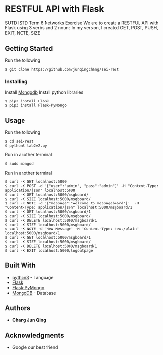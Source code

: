 # RESTFUL API with Flask

SUTD ISTD Term 6 Networks Exercise
We are to create a RESTFUL API with Flask using 3 verbs and 2 nouns
In my version, I created GET, POST, PUSH, EXIT, NOTE, SIZE

## Getting Started

Run the following
```
$ git clone https://github.com/junqingchang/sei-rest
```

### Installing

Install [Mongodb](https://docs.mongodb.com/manual/tutorial/install-mongodb-on-os-x/)
Install python libraries
```
$ pip3 install Flask
$ pip3 install Flask-PyMongo
```

## Usage

Run the following
```
$ cd sei-rest
$ python3 lab2v2.py
```
Run in another terminal
```
$ sudo mongod
```
Run in another terminal
```
$ curl -X GET localhost:5000
$ curl -X POST -d '{"user":"admin", "pass":"admin"}' -H "Content-Type: application/json" localhost:5000
$ curl -X GET localhost:5000/msgboard/
$ curl -X SIZE localhost:5000/msgboard/
$ curl -X NOTE -d '{"message":"welcome to messageboard"}'  -H "Content-Type: application/json" localhost:5000/msgboard/1
$ curl -X GET localhost:5000/msgboard/1
$ curl -X SIZE localhost:5000/msgboard/
$ curl -X DELETE localhost:5000/msgboard/1
$ curl -X SIZE localhost:5000/msgboard/
$ curl -X NOTE -d "New Message" -H "Content-Type: text/plain" localhost:5000/msgboard/1
$ curl -X GET localhost:5000/msgboard/1
$ curl -X SIZE localhost:5000/msgboard/
$ curl -X DELETE localhost:5000/msgboard/1
$ curl -X EXIT localhost:5000/logoutpage
```

## Built With

* [python3](https://www.python.org/) - Language
* [Flask](http://flask.pocoo.org/)
* [Flask-PyMongo](https://flask-pymongo.readthedocs.io/en/latest/)
* [MongoDB](https://www.mongodb.com/) - Database

## Authors

* **Chang Jun Qing**

## Acknowledgments

* Google our best friend
